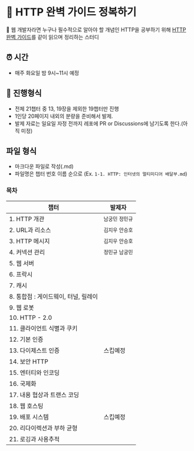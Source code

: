 # 📝 HTTP 완벽 가이드 정복하기
 📖 웹 개발자라면 누구나 필수적으로 알아야 할 개념인 HTTP을 공부하기 위해 [HTTP 완벽 가이드](https://search.shopping.naver.com/book/catalog/32461143685?cat_id=50010766&frm=PBOKPRO&query=http+%EC%99%84%EB%B2%BD+%EA%B0%80%EC%9D%B4%EB%93%9C&NaPm=ct%3Dl8n64els%7Cci%3D046829631ce99822dfb63daba84ffd98c92ed490%7Ctr%3Dboknx%7Csn%3D95694%7Chk%3Dfde5b3095e5509ccfb4d978873e21a34f0f9d2e8)를 같이 읽으며 정리하는 스터디

## ⏰ 시간

- 매주 화요일 밤 9시~11시 예정

## 📝 진행형식

- 전체 21챕터 중 13, 19장을 제외한 19챕터만 진행
- 1인당 20페이지 내외의 분량을 준비해서 발제.
- 발제 자료는 일요일 자정 전까지 레포에 PR or Discussions에 남기도록 한다.(아직 미정)

## 파일 형식
- 마크다운 파일로 작성(.md)
- 파일명은 챕터 번호 이름 순으로 (Ex. `1-1. HTTP: 인터넷의 멀티미디어 배달부.md`)


### 목차
|챕터|발제자|
|---|---|
|1. HTTP 개관|`남궁민` `정민규`|
|2. URL과 리소스|`김지우` `안승호`|
|3. HTTP 메시지|`김지우` `안승호`|
|4. 커넥션 관리|`정민규` `남궁민`|
|5. 웹 서버||
|6. 프락시||
|7. 캐시||
|8. 통합점 : 게이드웨이, 터널, 릴레이||
|9. 웹 로봇||
|10. HTTP - 2.0||
|11. 클라이언트 식별과 쿠키||
|12. 기본 인증||
|13. 다이제스트 인증|스킵예정|
|14. 보안 HTTP||
|15. 엔터티와 인코딩||
|16. 국제화||
|17. 내용 협상과 트랜스 코딩||
|18. 웹 호스팅||
|19. 배포 시스템|스킵예정|
|20. 리다이렉션과 부하 균형||
|21. 로깅과 사용추적||
